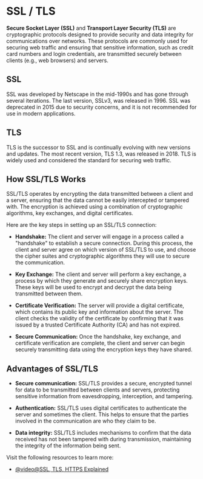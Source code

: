 # SSL / TLS

**Secure Socket Layer (SSL)** and **Transport Layer Security (TLS)** are cryptographic protocols designed to provide security and data integrity for communications over networks. These protocols are commonly used for securing web traffic and ensuring that sensitive information, such as credit card numbers and login credentials, are transmitted securely between clients (e.g., web browsers) and servers.

## SSL

SSL was developed by Netscape in the mid-1990s and has gone through several iterations. The last version, SSLv3, was released in 1996. SSL was deprecated in 2015 due to security concerns, and it is not recommended for use in modern applications.

## TLS

TLS is the successor to SSL and is continually evolving with new versions and updates. The most recent version, TLS 1.3, was released in 2018. TLS is widely used and considered the standard for securing web traffic.

## How SSL/TLS Works

SSL/TLS operates by encrypting the data transmitted between a client and a server, ensuring that the data cannot be easily intercepted or tampered with. The encryption is achieved using a combination of cryptographic algorithms, key exchanges, and digital certificates.

Here are the key steps in setting up an SSL/TLS connection:

- **Handshake:** The client and server will engage in a process called a "handshake" to establish a secure connection. During this process, the client and server agree on which version of SSL/TLS to use, and choose the cipher suites and cryptographic algorithms they will use to secure the communication.

- **Key Exchange:** The client and server will perform a key exchange, a process by which they generate and securely share encryption keys. These keys will be used to encrypt and decrypt the data being transmitted between them.

- **Certificate Verification:** The server will provide a digital certificate, which contains its public key and information about the server. The client checks the validity of the certificate by confirming that it was issued by a trusted Certificate Authority (CA) and has not expired.

- **Secure Communication:** Once the handshake, key exchange, and certificate verification are complete, the client and server can begin securely transmitting data using the encryption keys they have shared.

## Advantages of SSL/TLS

- **Secure communication:** SSL/TLS provides a secure, encrypted tunnel for data to be transmitted between clients and servers, protecting sensitive information from eavesdropping, interception, and tampering.

- **Authentication:** SSL/TLS uses digital certificates to authenticate the server and sometimes the client. This helps to ensure that the parties involved in the communication are who they claim to be.

- **Data integrity:** SSL/TLS includes mechanisms to confirm that the data received has not been tampered with during transmission, maintaining the integrity of the information being sent.

Visit the following resources to learn more:

- [@video@SSL, TLS, HTTPS Explained](https://www.youtube.com/watch?v=j9QmMEWmcfo)
